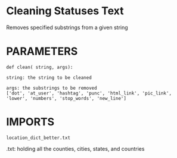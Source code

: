 # Cleaning Statuses Text
Removes specified substrings from a given string

# PARAMETERS
```
def clean( string, args):

string: the string to be cleaned

args: the substrings to be removed
['dot', 'at_user', 'hashtag', 'punc', 'html_link', 'pic_link', 'lower', 'numbers', 'stop_words', 'new_line']
```
# IMPORTS
```
location_dict_better.txt
```
.txt: holding all the counties, cities, states, and countries 
